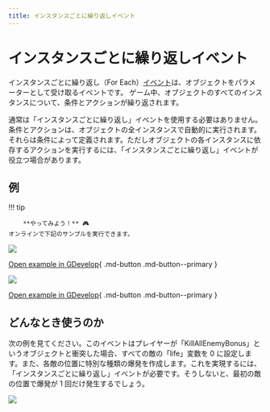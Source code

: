 ```yaml
---
title: インスタンスごとに繰り返しイベント
---
```

# インスタンスごとに繰り返しイベント

インスタンスごとに繰り返し（For Each）[イベント](/ja/gdevelop5/events)は、オブジェクトをパラメーターとして受け取るイベントです。
ゲーム中、オブジェクトのすべてのインスタンスについて、条件とアクションが繰り返されます。

通常は「インスタンスごとに繰り返し」イベントを使用する必要はありません。条件とアクションは、オブジェクトの全インスタンスで自動的に実行されます。それらは条件によって定義されます。ただしオブジェクトの各インスタンスに依存するアクションを実行するには、「インスタンスごとに繰り返し」イベントが役立つ場合があります。

## 例

!!! tip

        **やってみよう！** 🎮
    オンラインで下記のサンプルを実行できます。

[![](/gdevelop5/events/shootingbulletsexplanationexample.png)](https://editor.gdevelop.io/?project=example://shooting-bullets-explanation)

[Open example in GDevelop](https://editor.gdevelop.io/?project=example://shooting-bullets-explanation){ .md-button .md-button--primary }

[![](/gdevelop5/behaviors/platformerbehavior.png)](https://editor.gdevelop.io/?project=example://platformer)

[Open example in GDevelop](https://editor.gdevelop.io/?project=example://platformer){ .md-button .md-button--primary }

## どんなとき使うのか

次の例を見てください。このイベントはプレイヤーが「Kill​​AllEnemyBonus」というオブジェクトと衝突した場合、すべての敵の「life」変数を 0 に設定します。また、各敵の位置に特別な種類の爆発を作成します。これを実現するには、「インスタンスごとに繰り返し」イベントが必要です。そうしないと、最初の敵の位置で爆発が 1 回だけ発生するでしょう。

![](/gdevelop5/events/for-each-example.png)